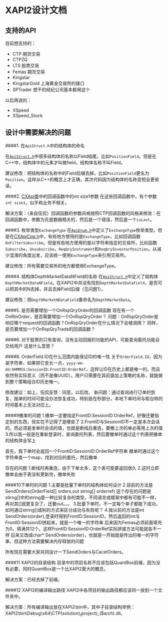 # XAPI2设计文档

## 支持的API
目前想支持的：
* CTP 期货交易
* CTPZQ
* LTS 股票交易
* Femas 期货交易
* Kingstar
* KingstarGold 上海黄金交易所的接口
* SPTrader 想干的经纪公司基本都用这个
 
以后再说的：
* XSpeed
* XSpeed_Stock


## 设计中需要解决的问题

####1. 在`ApiStruct.h`中的结构体的命名

在[`ApiStruct.h`](https://github.com/QuantBox/XAPI2/blob/master/include/ApiStruct.h)中很多结构体的名称以Field结尾，比如`PositionField`。但是在C++中，结构体中的元素才叫做field，结构体名称不叫Field。

建议修改：把结构体的名称中的Field后缀去掉，比如`PositionField`更名为`Position`。这样从C++的概念上才正确，其次代码因为结构体的名称变短会更易读。

####2. [CXApi类](https://github.com/QuantBox/XAPI2/blob/master/include/XApiCpp.h)中的回调函数中的int size1参数
在这些回调函数中，有个参数`int size1`，似乎和业务不相关。

解决方案：（来自伍侃）回调函数的参数风格按照CTP回调函数的风格来修改：在回调函数中，参数为先是数据相关的，然后是一个错误，然后是一个`isLast`。

####3. 枚举类型`ExchangeType`
在[`ApiEnum.h`](https://github.com/QuantBox/XAPI2/blob/master/include/ApiEnum.h)中定义了`ExchangeType`枚举类型。但是在[CXApiCpp.h](https://github.com/QuantBox/XAPI2/blob/master/include/XApiCpp.h)中，有些地方使用的是`ExchangeType`，比如回调函数`OnFilterSubscribe`。但是有些地方使用的是以字符串指定的交易所，比如函数`Subscribe`，`Unsubscribe`，`ReqQryInstrument`和`ReqQryInvestorPosition`。从减少混淆的角度出发，应该统一使用`ExchangeType`来引用交易所。

建议修改：所有需要交易所的地方都使用ExchangeType。

####4. 结构体DepthMarketDataNField的名称
在[`ApiStruct.h`](https://github.com/QuantBox/XAPI2/blob/master/include/ApiStruct.h)中定义了结构体`DepthMarketDataNField`。在XAPI2中并没有找到`DepthMarketDataField`，是否可以把其中的N去掉，并且去掉Field后缀（见问题1）。

建议修改：把`DepthMarketNDataField`重命名为`DepthMarketData`。

####5. 是否需要增加一个OnRspQryOrder的回调函数
现在有一个OnRtnOrder，是否需要增加一个OnRspQryOrder？
问题：OnRspQryOrder是响应哪个request的回调函数？OnRspQryOrder在什么情况下会被调用？
同样，是否要增加一个OnRspQryTrade的回调函数？

####6. 对于股票的只有查询，没有主动回报的功能的API，可能查询委托功能会交给用户
这是什么意思？

####8. OrderField.ID在什么范围内能保证ID的唯一性
关于`OrderField.ID`，因为是字符串，如果把它变长一点，`yyyy-mm-dd:HHMMSS:SessionID:FrontID:OrderRef`，这样让ID在历史上都是唯一的，而且依然有实际意义（而不是像UUID）。用户只需要在其前面加上策略的名称，就能做到整个策略组合ID历史唯一。

修改建议：如上，伍侃反馈：同意，以后改。
新问题：通过查询进行订单的恢复，报单的时间可能没办法恢复成功，特别是在秒部分，本地下单时间与柜台转的时间基本上无法对应上。


####9撤单的问题
1.撤单一定要指定FrontID:SessionID:OrderRef，好像还要指定别的东西，但实在不记得了是哪些了
2.FrontID与SessionID不一定是本次会话的，而必须是发单时会话的值，也就是断线后重连，要撤上次的单必需用上次的值
3.所以我一般是在重新登录时，查询委托列表，然后要撤单时通过这个列表把撤单的结构体全写上

首先，我下单时会返回一个FrontID:SessionID:OrderRef字符串
撤单时通过这个字符串查一个map，找到对应的委托，然后撤单

存在的问题
1.断线时再重连，由于下单太多，这个表可能要返回很久
2.这时立即撤单会由于表没有更新完，撤单失败


####10下单时的问题
1.主要是批量下单时的结构体如何设计
2.目前的方法是SendOrders(OrderField[] orders,out string[] orderref)
这个存在的问题是stirng[]中的string是一种比较复杂的类型，不同语言或框架中都有可能不一样，再对其[]就更复杂了，还要out。。。
3.批量下单时，不一定每个单子都能下成功，如何通过string[]或别的方式来区分成功与失败呢？
4.我以前的方法是int SendOrders(order),登录时得到FrontID:SessionID，然后返回的int与FrontID:SessionID拼起来，就是一个唯一的字符串
后来因为Femas必须前面填充为0，填满共12个。这样FrontID:SessionID:OrderRef实际拼接方法可能就各不一样
后来又改成char* SendOrders(order)，也就是一开始就是传出的唯一的字符串，但这种方法需要解决内存释放的问题

所有现在需要大家共同设计一下SendOrders与CacelOrders。

####11 XAPI2的目录结构
目录中的项目名称不应该包括QuantBox前缀，因为没有必要，同时QuantBox是一个比XAPI2更大的概念。

解决方案：已经去掉了前缀。

####12 XAPI2的编译输出路径
XAPI2中各项目的输出路径都应该同一放到一个文件夹中。

解决方案：所有编译输出放在XAPI2\bin中，其中子目录结构举例：XAPI2\bin\Debug\x64\CTP\($solution)_($project)_($arch).dll。
